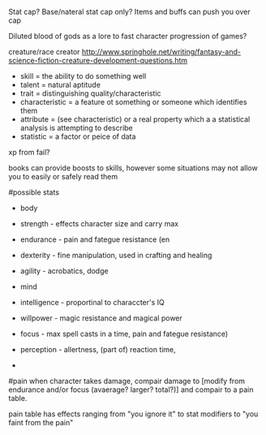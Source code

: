 Stat cap?
Base/nateral stat cap only? Items and buffs can push you over cap

Diluted blood of gods as a lore to fast character progression of games?

creature/race creator http://www.springhole.net/writing/fantasy-and-science-fiction-creature-development-questions.htm

* skill = the ability to do something well
* talent = natural aptitude
* trait = distinguishing quality/characteristic
* characteristic = a feature ot something or someone which identifies them
* attribute = (see characteristic) or a real property which a a statistical analysis is attempting to describe
* statistic = a factor or peice of data
 

xp from fail?

books can provide boosts to skills, however some situations may not allow you to easily or safely read them

#possible stats
* body
 * strength - effects character size and carry max
 * endurance - pain and fategue resistance (en
 * dexterity - fine manipulation, used in crafting and healing
 * agility - acrobatics, dodge
* mind
 * intelligence - proportinal to characcter's IQ
 * willpower - magic resistance and magical power
 * focus - max spell casts in a time, pain and fategue resistance)
 * perception - allertness, (part of) reaction time, 

* 

#pain
when character takes damage, compair damage to [modify from endurance and/or focus (avaerage? larger? total?)] and compair to a pain table.

pain table has effects ranging from "you ignore it" to stat modifiers to "you faint from the pain"